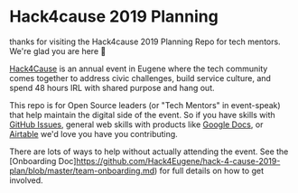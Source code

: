 # Hack4cause 2019 Planning
thanks for visiting the Hack4cause 2019 Planning Repo for tech mentors.  We're glad you are here :tada:

[Hack4Cause](https://hackforacause.org) is an annual event in Eugene where the tech community comes together to address civic challenges, build service culture, and spend 48 hours IRL with shared purpose and hang out.

This repo is for Open Source leaders (or "Tech Mentors" in event-speak) that help maintain the digital side of the event.  So if you have skills with [GitHub Issues](https://github.com/Hack4Eugene/hack-4-cause-2019-plan/issues), general web skills with products like [Google Docs](https://drive.google.com/open?id=1xRjBkKJdcy7zwZjOb2TE9VodJTeRgJNq), or [Airtable](https://airtable.com/invite/l?inviteId=inviLIdrtt72RnYtB&inviteToken=6ad12622b4539a55702ae83d4e05c8e4def7e2c71d0f96ad53858ababe3afc78) we'd love you have you contributing.

There are lots of ways to help without actually attending the event.  See the [Onboarding Doc]https://github.com/Hack4Eugene/hack-4-cause-2019-plan/blob/master/team-onboarding.md) for full details on how to get involved.




